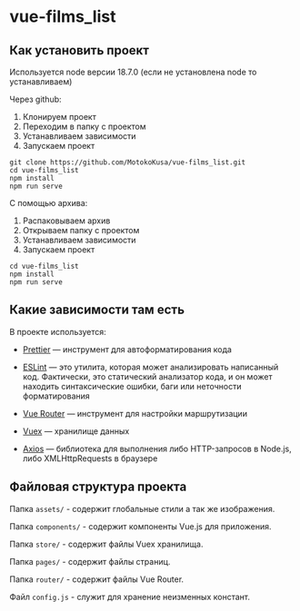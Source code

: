 # vue-films_list

## Как установить проект

Используется node версии 18.7.0 (если не установлена node то устанавливаем)

Через github:

1) Клонируем проект
2) Переходим в папку с проектом
3) Устанавливаем зависимости
4) Запускаем проект

``` shell
git clone https://github.com/MotokoKusa/vue-films_list.git
cd vue-films_list
npm install
npm run serve
```

С помощью архива:

1) Распаковываем архив
2) Открываем папку с проектом
3) Устанавливаем зависимости
4) Запускаем проект

``` shell
cd vue-films_list
npm install
npm run serve
```

## Какие зависимости там есть

В проекте используется:

- [Prettier](https://prettier.io/) — инструмент для автоформатирования кода

- [ESLint](https://eslint.org) — это утилита, которая может анализировать написанный код. Фактически, это статический
  анализатор кода, и он может находить синтаксические ошибки, баги или неточности форматирования
  
- [Vue Router](https://router.vuejs.org/) — инструмент для настройки маршрутизации

- [Vuex](https://vuex.vuejs.org/) — хранилище данных

- [Axios](https://ru.vuejs.org/v2/cookbook/using-axios-to-consume-apis.html) — библиотека для выполнения либо HTTP-запросов в Node.js, либо XMLHttpRequests в браузере

## Файловая структура проекта

Папка `assets/` - содержит глобальные стили а так же изображения.

Папка `components/` - содержит компоненты Vue.js для приложения.

Папка `store/` - содержит файлы Vuex хранилища.

Папка `pages/` - содержит файлы страниц.

Папка `router/` - содержит файлы Vue Router.

Файл `config.js` - служит для хранение неизменных констант.
